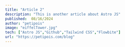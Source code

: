 ```yaml
---
title: "Article 2"
description: "This is another article about Astro JS"
published:  08/16/2024
author: "petipois"
image: "eiffelTower.jpg"
tech: ["Astro JS","Github","Tailwind CSS","Flowbite"]
url: "https://petipois.com/blog"
---
```


